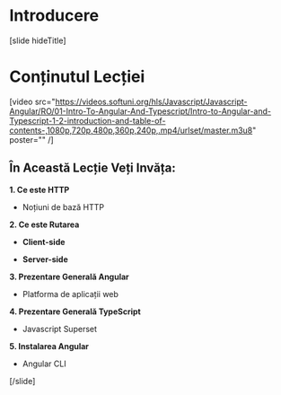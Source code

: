# Introducere

[slide hideTitle]

# Conținutul Lecției

[video src="https://videos.softuni.org/hls/Javascript/Javascript-Angular/RO/01-Intro-To-Angular-And-Typescript/Intro-to-Angular-and-Typescript-1-2-introduction-and-table-of-contents-,1080p,720p,480p,360p,240p,.mp4/urlset/master.m3u8" poster="" /]

## În Această Lecție Veți Invăța:

**1. Ce este HTTP**

-  Noțiuni de bază HTTP 

**2. Ce este Rutarea**

-  **Client-side**

-  **Server-side**

**3. Prezentare Generală Angular**

-  Platforma de aplicații web

**4. Prezentare Generală TypeScript**

-  Javascript Superset

**5. Instalarea Angular**

-  Angular CLI

[/slide]
